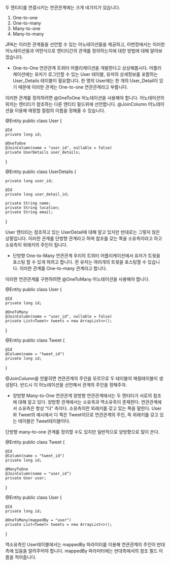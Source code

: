 두 엔티티를 연결시키는 연관관계에는 크게 네가지가 있습니다.

1. One-to-one
2. One-to-many
3. Many-to-one
4. Many-to-many

JPA는 이러한 관계들을 선언할 수 있는 어노테이션들을 제공하고,
이번장에서는 이러한 어노테이션들과 어떤식으로 엔티티간의 관계를 정의하는지에 대한 방법에 대해 알아보겠습니다.

- One-to-One 연관관계
트위터 어플리케이션을 개발한다고 상상해봅시다.
어플리케이션에는 유저가 로그인할 수 있는 User 테이블, 유저의 상세정보를 포함하는 User_Details 테이블이 필요합니다.
한 명의 User에는 한 개의 User_Detail이 있기 때문에 이러한 관계는 One-to-one 연관관계라고 부릅니다.

이러한 관계를 정의하려면 @OneToOne 어노테이션을 사용해야 합니다.
어노테이션의 위치는 엔티티가 참조하는 다른 엔티티 필드위에 선언합니다.
@JoinColumn 어노테이션을 이용해 매핑할 컬럼의 이름을 정해줄 수 있습니다.

@Entity
public class User {
    
    @Id
    private long id;
	
    @OneToOne
    @JoinColumn(name = "user_id", nullable = false)
    private UserDetails user_details;

}

@Entity 
public class UserDetails {
	
    private long user_id;
	
    @Id
    private long user_detail_id;
	
    private String name;
    private String location;
    private String email;
	
}


User 엔티티는 참조하고 있는 UserDetail에 대해 알고 있지만
반대로는 그렇지 않은 상황입니다.
이러한 관계를 단방향 관계라고 하며
참조를 갖는 쪽을 소유측이라고 하고 소유측이 외래키의 주인이 됩니다.

- 단방향 One-to-Many 연관관계
우리의 트위터 어플리케이션에서 유저가 트윗을 포스팅 할 수 있게 하려고 합니다.
한 유저는 여러개의 트윗을 포스팅할 수 있습니다.
이러한 관계를 One-to-many 관계라고 합니다.

이러한 연관관계를 구현하려면 @OneToMany 어노테이션을 사용해야 합니다.

@Entity
public class User {

    @Id
    private long id;

    @OneToMany
    @JoinColumn(name = "user_id", nullable = false)
    private List<Tweet> tweets = new ArrayList<>();
}

@Entity
public class Tweet {

    @Id
    @Column(name = "tweet_id")
    private long id;
}

@JoinColumn을 안붙히면 연관관계의 주인을 모르므로 두 테이블의 매핑테이블이 생성된다.
반드시 이 어노테이션을 선언해서 관계의 주인을 정해주자.

- 양방향 Many-to-One 연관관계
양방향 연관관계에서는 두 엔티티가 서로의 참조에 대해 알고 있다.
양방향 관계에서는 소유측과 역소유측이 존재한다.
연관관계에서 소유측은 항상 “다” 측이다.
소유측이란 외래키를 갖고 있는 쪽을 말한다.
User와 Tweet의 예시에서 다 쪽은 Tweet이므로 연관관계의 주인, 즉 외래키를 갖고 있는 테이블은 Tweet테이블이다.

단방향 many-to-one 관계를 정의할 수도 있지만 일반적으로 양방향으로 많이 쓴다.

@Entity
public class Tweet {

    @Id
    @Column(name = "tweet_id")
    private long id;

    @ManyToOne
    @JoinColumn(name = "user_id")
    private User user;
}


@Entity
public class User {

    @Id
    private long id;

    @OneToMany(mappedBy = "user")
    private List<Tweet> tweets = new ArrayList<>();

}


역소유측인 User테이블에서는 mappedBy 파라미터를 이용해 연관관계의 주인이 반대측에 있음을 알려주어야 합니다.
mappedBy 파라미터에는 반대측에서의 참조 필드 이름을 적어줍니다.

